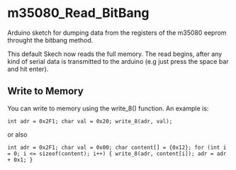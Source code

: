 # m35080_Read_BitBang
Arduino sketch for dumping data from the registers of the m35080 eeprom throught the bitbang method.


This default Skech now reads the full memory. The read begins, after any kind of serial data is transmitted to the arduino (e.g just press the space bar and hit enter).

## Write to Memory
You can write to memory using the write_8() function. An example is:

`int adr = 0x2F1;
char val = 0x20;
write_8(adr, val);`

or also 

`int adr = 0x2F1;
char val = 0x00;
char content[] = {0x12};
for (int i = 0; i <= sizeof(content); i++) {
  write_8(adr, content[i]);
  adr = adr + 0x1;
}`
